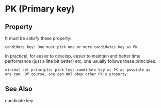 # PK (Primary key)
## Property
It must be satisfy these property:

    candidate key: One must pick one or more candidates key as PK.

In practical, for easier to develop, easier to maintain and better time performance (just a litte bit better) etc, one usually follows these principles.

    minimal set principle: pick less candidate key as PK as possible as one can. Of course, one can NOT obey other PK's property.

## See Also
candidate key
